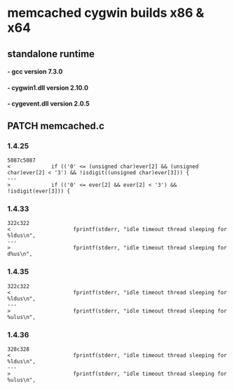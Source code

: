 # memcached cygwin builds x86 & x64 
## standalone runtime
####  - gcc version 7.3.0
####  - cygwin1.dll version 2.10.0
####  - cygevent.dll version 2.0.5

## PATCH memcached.c
### 1.4.25

    5087c5087
    <             if (('0' <= (unsigned char)ever[2] && (unsigned char)ever[2] < '3') && !isdigit((unsigned char)ever[3])) {
    ---
    >             if (('0' <= ever[2] && ever[2] < '3') && !isdigit(ever[3])) {

### 1.4.33

    322c322
    <                    fprintf(stderr, "idle timeout thread sleeping for %ldus\n",
    ---
    >                    fprintf(stderr, "idle timeout thread sleeping for d%us\n",

### 1.4.35

    322c322
    <                    fprintf(stderr, "idle timeout thread sleeping for %ldus\n",
    ---
    >                    fprintf(stderr, "idle timeout thread sleeping for %ulus\n",

### 1.4.36

    328c328
    <                    fprintf(stderr, "idle timeout thread sleeping for %ldus\n",
    ---
    >                    fprintf(stderr, "idle timeout thread sleeping for %ulus\n", 